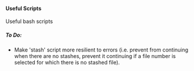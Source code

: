 #### Useful Scripts

Useful bash scripts

##### To Do:

* Make 'stash' script more resilient to errors (i.e. prevent from continuing when there are no stashes, prevent it continuing if a file number is selected for which there is no stashed file).
